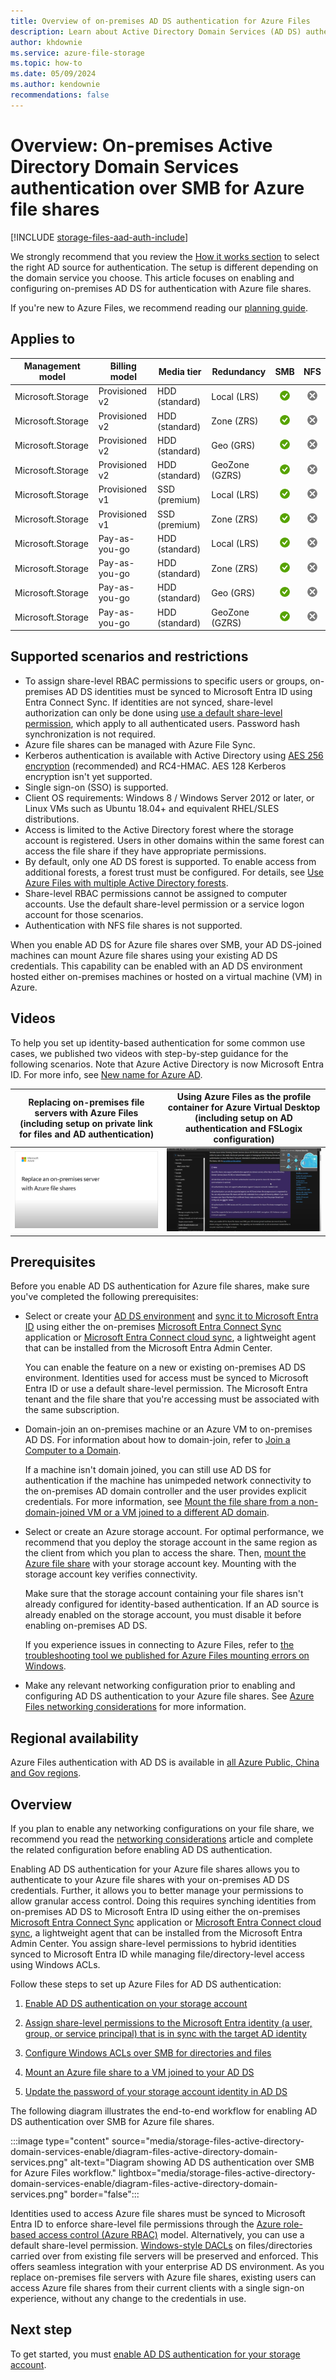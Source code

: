 ```yaml
---
title: Overview of on-premises AD DS authentication for Azure Files
description: Learn about Active Directory Domain Services (AD DS) authentication to Azure file shares over SMB, including supported scenarios and how permissions work between AD DS and Microsoft Entra ID.
author: khdownie
ms.service: azure-file-storage
ms.topic: how-to
ms.date: 05/09/2024
ms.author: kendownie
recommendations: false
---
```


# Overview: On-premises Active Directory Domain Services authentication over SMB for Azure file shares

[!INCLUDE [storage-files-aad-auth-include](../../../includes/storage-files-aad-auth-include.md)]

We strongly recommend that you review the [How it works section](./storage-files-active-directory-overview.md#how-it-works) to select the right AD source for authentication. The setup is different depending on the domain service you choose. This article focuses on enabling and configuring on-premises AD DS for authentication with Azure file shares.

If you're new to Azure Files, we recommend reading our [planning guide](storage-files-planning.md).

## Applies to
| Management model | Billing model | Media tier | Redundancy | SMB | NFS |
|-|-|-|-|:-:|:-:|
| Microsoft.Storage | Provisioned v2 | HDD (standard) | Local (LRS) | ![Yes](../media/icons/yes-icon.png) | ![No](../media/icons/no-icon.png) |
| Microsoft.Storage | Provisioned v2 | HDD (standard) | Zone (ZRS) | ![Yes](../media/icons/yes-icon.png) | ![No](../media/icons/no-icon.png) |
| Microsoft.Storage | Provisioned v2 | HDD (standard) | Geo (GRS) | ![Yes](../media/icons/yes-icon.png) | ![No](../media/icons/no-icon.png) |
| Microsoft.Storage | Provisioned v2 | HDD (standard) | GeoZone (GZRS) | ![Yes](../media/icons/yes-icon.png) | ![No](../media/icons/no-icon.png) |
| Microsoft.Storage | Provisioned v1 | SSD (premium) | Local (LRS) | ![Yes](../media/icons/yes-icon.png) | ![No](../media/icons/no-icon.png) |
| Microsoft.Storage | Provisioned v1 | SSD (premium) | Zone (ZRS) | ![Yes](../media/icons/yes-icon.png) | ![No](../media/icons/no-icon.png) |
| Microsoft.Storage | Pay-as-you-go | HDD (standard) | Local (LRS) | ![Yes](../media/icons/yes-icon.png) | ![No](../media/icons/no-icon.png) |
| Microsoft.Storage | Pay-as-you-go | HDD (standard) | Zone (ZRS) | ![Yes](../media/icons/yes-icon.png) | ![No](../media/icons/no-icon.png) |
| Microsoft.Storage | Pay-as-you-go | HDD (standard) | Geo (GRS) | ![Yes](../media/icons/yes-icon.png) | ![No](../media/icons/no-icon.png) |
| Microsoft.Storage | Pay-as-you-go | HDD (standard) | GeoZone (GZRS) | ![Yes](../media/icons/yes-icon.png) | ![No](../media/icons/no-icon.png) |

## Supported scenarios and restrictions

- To assign share-level RBAC permissions to specific users or groups, on-premises AD DS identities must be synced to Microsoft Entra ID using Entra Connect Sync. If identities are not synced, share-level authorization can only be done using [use a default share-level permission](storage-files-identity-assign-share-level-permissions.md#share-level-permissions-for-all-authenticated-identities), which apply to all authenticated users. Password hash synchronization is not required.
- Azure file shares can be managed with Azure File Sync.
- Kerberos authentication is available with Active Directory using [AES 256 encryption](/troubleshoot/azure/azure-storage/files-troubleshoot-smb-authentication?toc=/azure/storage/files/toc.json#azure-files-on-premises-ad-ds-authentication-support-for-aes-256-kerberos-encryption) (recommended) and RC4-HMAC. AES 128 Kerberos encryption isn't yet supported.
- Single sign-on (SSO) is supported.
- Client OS requirements: Windows 8 / Windows Server 2012 or later, or Linux VMs such as Ubuntu 18.04+ and equivalent RHEL/SLES distributions.
- Access is limited to the Active Directory forest where the storage account is registered. Users in other domains within the same forest can access the file share if they have appropriate permissions.
- By default, only one AD DS forest is supported. To enable access from additional forests, a forest trust must be configured. For details, see [Use Azure Files with multiple Active Directory forests](storage-files-identity-multiple-forests.md).
- Share-level RBAC permissions cannot be assigned to computer accounts. Use the default share-level permission or a service logon account for those scenarios.
- Authentication with NFS file shares is not supported.

When you enable AD DS for Azure file shares over SMB, your AD DS-joined machines can mount Azure file shares using your existing AD DS credentials. This capability can be enabled with an AD DS environment hosted either on-premises machines or hosted on a virtual machine (VM) in Azure.

## Videos

To help you set up identity-based authentication for some common use cases, we published two videos with step-by-step guidance for the following scenarios. Note that Azure Active Directory is now Microsoft Entra ID. For more info, see [New name for Azure AD](https://aka.ms/azureadnewname).

| Replacing on-premises file servers with Azure Files (including setup on private link for files and AD authentication) | Using Azure Files as the profile container for Azure Virtual Desktop (including setup on AD authentication and FSLogix configuration)  |
|-|-|
| [![Screencast of the replacing on-premises file servers video - click to play.](./media/storage-files-identity-ad-ds-overview/replace-on-premises-server-thumbnail.png)](https://www.youtube.com/watch?v=jd49W33DxkQ) | [![Screencast of the Using Azure Files as the profile container video - click to play.](./media/storage-files-identity-ad-ds-overview/files-ad-ds-fslogix-thumbnail.png)](https://www.youtube.com/watch?v=9S5A1IJqfOQ) |

## Prerequisites

Before you enable AD DS authentication for Azure file shares, make sure you've completed the following prerequisites:

- Select or create your [AD DS environment](/windows-server/identity/ad-ds/get-started/virtual-dc/active-directory-domain-services-overview) and [sync it to Microsoft Entra ID](../../active-directory/hybrid/how-to-connect-install-roadmap.md) using either the on-premises [Microsoft Entra Connect Sync](../../active-directory/hybrid/whatis-azure-ad-connect.md) application or [Microsoft Entra Connect cloud sync](../../active-directory/cloud-sync/what-is-cloud-sync.md), a lightweight agent that can be installed from the Microsoft Entra Admin Center.

    You can enable the feature on a new or existing on-premises AD DS environment. Identities used for access must be synced to Microsoft Entra ID or use a default share-level permission. The Microsoft Entra tenant and the file share that you're accessing must be associated with the same subscription.

- Domain-join an on-premises machine or an Azure VM to on-premises AD DS. For information about how to domain-join, refer to [Join a Computer to a Domain](/windows-server/identity/ad-fs/deployment/join-a-computer-to-a-domain).

    If a machine isn't domain joined, you can still use AD DS for authentication if the machine has unimpeded network connectivity to the on-premises AD domain controller and the user provides explicit credentials. For more information, see [Mount the file share from a non-domain-joined VM or a VM joined to a different AD domain](storage-files-identity-mount-file-share.md#mount-the-file-share-from-a-non-domain-joined-vm-or-a-vm-joined-to-a-different-ad-domain).

- Select or create an Azure storage account. For optimal performance, we recommend that you deploy the storage account in the same region as the client from which you plan to access the share. Then, [mount the Azure file share](storage-how-to-use-files-windows.md) with your storage account key. Mounting with the storage account key verifies connectivity.

    Make sure that the storage account containing your file shares isn't already configured for identity-based authentication. If an AD source is already enabled on the storage account, you must disable it before enabling on-premises AD DS.

    If you experience issues in connecting to Azure Files, refer to [the troubleshooting tool we published for Azure Files mounting errors on Windows](https://azure.microsoft.com/blog/new-troubleshooting-diagnostics-for-azure-files-mounting-errors-on-windows/).

- Make any relevant networking configuration prior to enabling and configuring AD DS authentication to your Azure file shares. See [Azure Files networking considerations](storage-files-networking-overview.md) for more information.

## Regional availability

Azure Files authentication with AD DS is available in [all Azure Public, China and Gov regions](https://azure.microsoft.com/global-infrastructure/locations/).

## Overview

If you plan to enable any networking configurations on your file share, we recommend you read the [networking considerations](./storage-files-networking-overview.md) article and complete the related configuration before enabling AD DS authentication.

Enabling AD DS authentication for your Azure file shares allows you to authenticate to your Azure file shares with your on-premises AD DS credentials. Further, it allows you to better manage your permissions to allow granular access control. Doing this requires synching identities from on-premises AD DS to Microsoft Entra ID using either the on-premises [Microsoft Entra Connect Sync](../../active-directory/hybrid/whatis-azure-ad-connect.md) application or [Microsoft Entra Connect cloud sync](../../active-directory/cloud-sync/what-is-cloud-sync.md), a lightweight agent that can be installed from the Microsoft Entra Admin Center. You assign share-level permissions to hybrid identities synced to Microsoft Entra ID while managing file/directory-level access using Windows ACLs.

Follow these steps to set up Azure Files for AD DS authentication:

1. [Enable AD DS authentication on your storage account](storage-files-identity-ad-ds-enable.md)

1. [Assign share-level permissions to the Microsoft Entra identity (a user, group, or service principal) that is in sync with the target AD identity](storage-files-identity-assign-share-level-permissions.md)

1. [Configure Windows ACLs over SMB for directories and files](storage-files-identity-configure-file-level-permissions.md)

1. [Mount an Azure file share to a VM joined to your AD DS](storage-files-identity-mount-file-share.md)

1. [Update the password of your storage account identity in AD DS](storage-files-identity-ad-ds-update-password.md)

The following diagram illustrates the end-to-end workflow for enabling AD DS authentication over SMB for Azure file shares.

:::image type="content" source="media/storage-files-active-directory-domain-services-enable/diagram-files-active-directory-domain-services.png" alt-text="Diagram showing AD DS authentication over SMB for Azure Files workflow." lightbox="media/storage-files-active-directory-domain-services-enable/diagram-files-active-directory-domain-services.png" border="false":::

Identities used to access Azure file shares must be synced to Microsoft Entra ID to enforce share-level file permissions through the [Azure role-based access control (Azure RBAC)](../../role-based-access-control/overview.md) model. Alternatively, you can use a default share-level permission. [Windows-style DACLs](/previous-versions/technet-magazine/cc161041(v=msdn.10)) on files/directories carried over from existing file servers will be preserved and enforced. This offers seamless integration with your enterprise AD DS environment. As you replace on-premises file servers with Azure file shares, existing users can access Azure file shares from their current clients with a single sign-on experience, without any change to the credentials in use.  

## Next step

To get started, you must [enable AD DS authentication for your storage account](storage-files-identity-ad-ds-enable.md).
